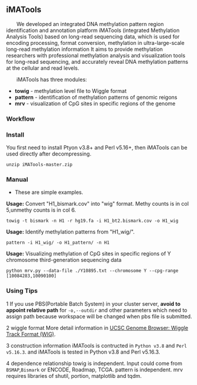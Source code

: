 
## iMATools
&emsp;&emsp;We developed an integrated DNA methylation pattern region identification and annotation platform iMATools (integrated Methylation Analysis Tools) based on long-read sequencing data, which is used for encoding processing, format conversion, methylation in ultra-large-scale long-read methylation information It aims to provide methylation researchers with professional methylation analysis and visualization tools for long-read sequencing, and accurately reveal DNA methylation patterns at the cellular and read levels.

&emsp;&emsp;iMATools has three modules:
* **towig** - methylation level file to Wiggle format
* **pattern** - identification of methylation patterns  of genomic reigons
* **mrv** - visualization of CpG sites in specific regions of the genome

### Workflow

### Install
You first need to install Ptyon v3.8+ and Perl v5.16+, then iMATools can be used directly after decompressing. 
```
unzip iMATools-master.zip
```

### Manual

* These are simple examples.

__Usage:__ Convert "H1_bismark.cov" into "wig" format. Methy counts is in col 5,unmethy counts is in col 6.
```shell
towig -t bismark -n H1 -r hg19.fa -i H1_bt2.bismark.cov -o H1_wig
```
__Usage:__ Identify methylation patterns from "H1_wig/".
```shell
pattern -i H1_wig/ -o H1_pattern/ -n H1
```
__Usage:__ Visualizing methylation of CpG sites in specific regions of Y chromosome third-generation sequencing data
```shell
python mrv.py --data-file ./Y10895.txt --chromosome Y --cpg-range [10084283,10090100]
```

### Using Tips

1 If you use PBS(Portable Batch System) in your cluster server, **avoid to appoint relative path** for `-o,--outdir` and other parameters which need to assign path because workspace will be changed when pbs file is submitted. 

2 wiggle format
More detail information in [UCSC Genome Browser: Wiggle Track Format (WIG)](http://genome.ucsc.edu/goldenPath/help/wiggle.html).

3 construction information
iMATools is contructed in `Python v3.8` and `Perl v5.16.3`. 
and iMATools is tested in Python v3.8 and Perl v5.16.3. 

4 dependence relationship
towig is independent. Input could come from `BSMAP`,`Bismark` or ENCODE, Roadmap, TCGA.
pattern is independent. 
mrv requires libraries of shutil, portion, matplotlib and tqdm. 
